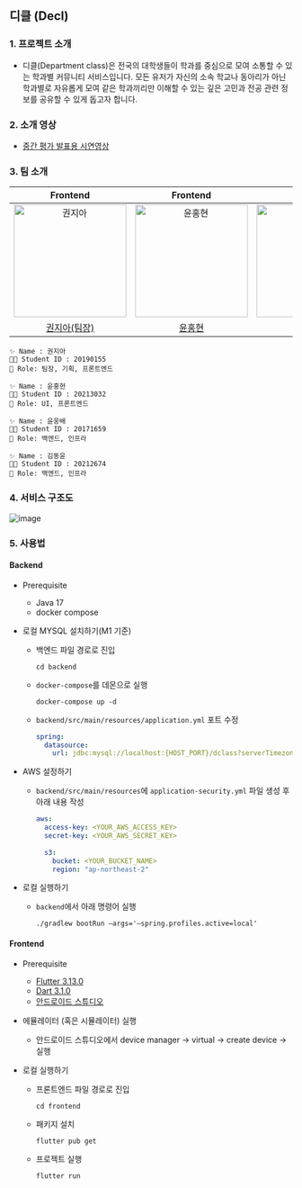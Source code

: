 ## 디클 (Decl)

### 1. 프로젝트 소개
- 디클(Department class)은 전국의 대학생들이 학과를 중심으로 모여 소통할 수 있는 학과별 커뮤니티 서비스입니다. 모든 유저가 자신의 소속 학교나 동아리가 아닌 학과별로 자유롭게 모여 같은 학과끼리만 이해할 수 있는 깊은 고민과 전공 관련 정보를 공유할 수 있게 돕고자 합니다.

### 2. 소개 영상
- [중간 평가 발표용 시연영상](https://youtu.be/4zNbyYo_4bg)

### 3. 팀 소개

|                                                                         Frontend                                                                          |                                                                         Frontend                                                                          |                                                                          Backend                                                                          |                                                                          Backend                                                                          |
| :-------------------------------------------------------------------------------------------------------------------------------------------------------: | :-------------------------------------------------------------------------------------------------------------------------------------------------------: | :-------------------------------------------------------------------------------------------------------------------------------------------------------: | :-------------------------------------------------------------------------------------------------------------------------------------------------------: |
| <img src="https://github.com/kookmin-sw/capstone-2024-07/assets/83686088/20e5982d-d7b3-4dda-8762-74059308bb9c" width="200px;" height="200px;" alt="권지아"/> | <img src="https://github.com/kookmin-sw/capstone-2024-07/assets/83686088/ac277479-2e56-481a-ae39-196fea859597" width="200px;" height="200px;" alt="윤홍현"/> | <img src="https://github.com/kookmin-sw/capstone-2024-07/assets/83686088/e1e3d13b-7835-4d93-9f9d-89656ea54a4f" width="200px;" height="200px;" alt="윤웅배"/> | <img src="https://github.com/kookmin-sw/capstone-2024-07/assets/83686088/ad14a84b-6c9e-4866-92f0-2546c6be63d5" width="200px;" height="200px;" alt="김동윤"/> |
|                                                          [권지아(팀장)](https://github.com/jia5232/)                                                           |                                                            [윤홍현](https://github.com/hongbuly)                                                             |                                                            [윤웅배](https://github.com/devbelly)                                                             |                                                           [김동윤](https://github.com/zkxmdkdltm)                                                            |

```
✨ Name : 권지아
👩‍🎓 Student ID : 20190155
📌 Role: 팀장, 기획, 프론트엔드
```

```
✨ Name : 윤홍현
👩‍🎓 Student ID : 20213032
📌 Role: UI, 프론트엔드
```

```
✨ Name : 윤웅배
👩‍🎓 Student ID : 20171659
📌 Role: 백엔드, 인프라
```

```
✨ Name : 김동윤
👩‍🎓 Student ID : 20212674
📌 Role: 백엔드, 인프라
```

### 4. 서비스 구조도

![image](https://github.com/kookmin-sw/capstone-2024-07/assets/67682840/77daf964-e42f-4075-bb41-3f1b76fc7d08)


### 5. 사용법

#### Backend

- Prerequisite
    - Java 17
    - docker compose


- 로컬 MYSQL 설치하기(M1 기준)
    - 백엔드 파일 경로로 진입

      ```
      cd backend
      ```
    - `docker-compose`를 데몬으로 실행
      ```
      docker-compose up -d
      ```
    - `backend/src/main/resources/application.yml` 포트 수정
        ```yml
        spring:
          datasource:
            url: jdbc:mysql://localhost:{HOST_PORT}/dclass?serverTimezone=UTC
        ```

- AWS 설정하기
    - `backend/src/main/resources`에 `application-security.yml` 파일 생성 후 아래 내용 작성
       ```yml
       aws:
         access-key: <YOUR_AWS_ACCESS_KEY>
         secret-key: <YOUR_AWS_SECRET_KEY>
     
         s3:
           bucket: <YOUR_BUCKET_NAME>
           region: "ap-northeast-2"
       ```

- 로컬 실행하기
    - `backend`에서 아래 명령어 실행
      ```
      ./gradlew bootRun —args='—spring.profiles.active=local'
      ```


#### Frontend

- Prerequisite
    - [Flutter 3.13.0](https://docs.flutter.dev/get-started/install)
    - [Dart 3.1.0](https://dart.dev/get-dart)
    - [안드로이드 스튜디오](https://developer.android.com/codelabs/basic-android-kotlin-compose-install-android-studio?hl=ko#0)

- 에뮬레이터 (혹은 시뮬레이터) 실행
    - 안드로이드 스튜디오에서 device manager → virtual → create device → 실행

- 로컬 실행하기
    - 프론트엔드 파일 경로로 진입
      ```
      cd frontend
      ```
    - 패키지 설치
      ```
      flutter pub get
      ```
    - 프로젝트 실행
      ```
      flutter run
      ```
